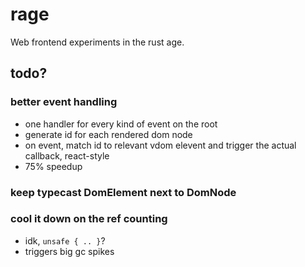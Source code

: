 # rage
Web frontend experiments in the rust age.

## todo?
### better event handling
* one handler for every kind of event on the root
* generate id for each rendered dom node
* on event, match id to relevant vdom elevent and trigger the actual callback, react-style
* 75% speedup
### keep typecast DomElement next to DomNode
### cool it down on the ref counting
* idk, `unsafe { .. }`?
* triggers big gc spikes
